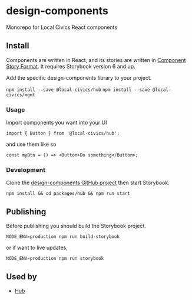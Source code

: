 # design-components

Monorepo for Local Civics React components

## Install

Components are written in React, and its stories are written in [Component Story Format](https://medium.com/storybookjs/component-story-format-66f4c32366df). It requires Storybook version 6 and up.

Add the specific design-components library to your project.

`npm install --save @local-civics/hub`
`npm install --save @local-civics/mgmt`

### **Usage**

Import components you want into your UI

`import { Button } from '@local-civics/hub';`

and use them like so

```
const myBtn = () => <Button>Do something</Button>;
```

### **Development**

Clone the [design-components GitHub project](https://github.com/local-civics/design-components) then start Storybook.

`npm install && cd packages/hub && npm run start`

## **Publishing**

Before publishing you should build the Storybook project.

`NODE_ENV=production npm run build-storybook`

or if want to live updates,

`NODE_ENV=production npm run storybook`

## Used by

- [Hub](https://hub.localcivics.io)
